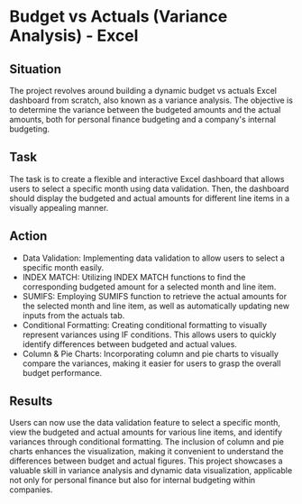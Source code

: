 # Budget vs Actuals (Variance Analysis) - Excel

## Situation
The project revolves around building a dynamic budget vs actuals Excel dashboard from scratch, also known as a variance analysis. The objective is to determine the variance between the budgeted amounts and the actual amounts, both for personal finance budgeting and a company's internal budgeting.

## Task
The task is to create a flexible and interactive Excel dashboard that allows users to select a specific month using data validation. Then, the dashboard should display the budgeted and actual amounts for different line items in a visually appealing manner.

## Action
* Data Validation: Implementing data validation to allow users to select a specific month easily.
* INDEX MATCH: Utilizing INDEX MATCH functions to find the corresponding budgeted amount for a selected month and line item.
* SUMIFS: Employing SUMIFS function to retrieve the actual amounts for the selected month and line item, as well as automatically updating new inputs from the actuals tab.
* Conditional Formatting: Creating conditional formatting to visually represent variances using IF conditions. This allows users to quickly identify differences between budgeted and actual values.
* Column & Pie Charts: Incorporating column and pie charts to visually compare the variances, making it easier for users to grasp the overall budget performance.

## Results
Users can now use the data validation feature to select a specific month, view the budgeted and actual amounts for various line items, and identify variances through conditional formatting. The inclusion of column and pie charts enhances the visualization, making it convenient to understand the differences between budget and actual figures. This project showcases a valuable skill in variance analysis and dynamic data visualization, applicable not only for personal finance but also for internal budgeting within companies. 
